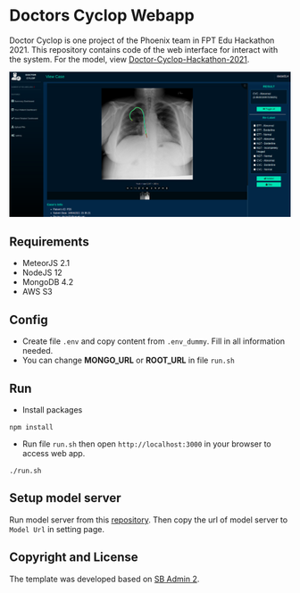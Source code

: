 # Doctors Cyclop Webapp

Doctor Cyclop is one project of the Phoenix team in FPT Edu Hackathon 2021. This repository contains code of the web interface for interact with the system. For the  model, view [Doctor-Cyclop-Hackathon-2021](https://github.com/thaiminhpv/Doctor-Cyclop-Hackathon-2021).

![UI](./assets/ui.png)

## Requirements

- MeteorJS 2.1
- NodeJS 12
- MongoDB 4.2
- AWS S3

## Config

- Create file `.env` and copy content from `.env_dummy`. Fill in all information needed.
- You can change **MONGO_URL** or **ROOT_URL** in file `run.sh`

## Run 

- Install packages
```
npm install
```
- Run file `run.sh` then open `http://localhost:3000` in your browser to access web app.
```
./run.sh
```

## Setup model server
Run model server from this [repository](https://github.com/thaiminhpv/Doctor-Cyclop-Hackathon-2021). Then copy the url of model server to `Model Url` in setting page.


## Copyright and License
The template was developed based on [SB Admin 2](https://startbootstrap.com/theme/sb-admin-2).
